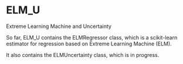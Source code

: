 # ELM_U
Extreme Learning Machine and Uncertainty

So far, ELM_U contains the ELMRegressor class, which is a scikit-learn estimator for regression based on Extreme Learning Machine (ELM).

It also contains the ELMUncertainty class, which is in progress.
